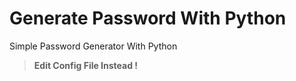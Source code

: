 # Generate Password With Python
Simple Password Generator With Python
> <b> Edit Config File Instead ! </b>
